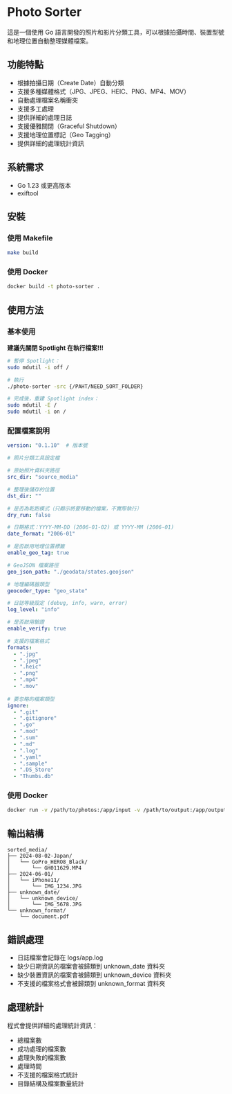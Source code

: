 # Photo Sorter

這是一個使用 Go 語言開發的照片和影片分類工具，可以根據拍攝時間、裝置型號和地理位置自動整理媒體檔案。

## 功能特點

- 根據拍攝日期（Create Date）自動分類
- 支援多種媒體格式（JPG、JPEG、HEIC、PNG、MP4、MOV）
- 自動處理檔案名稱衝突
- 支援多工處理
- 提供詳細的處理日誌
- 支援優雅關閉（Graceful Shutdown）
- 支援地理位置標記（Geo Tagging）
- 提供詳細的處理統計資訊

## 系統需求

- Go 1.23 或更高版本
- exiftool

## 安裝

### 使用 Makefile

```bash
make build
```

### 使用 Docker

```bash
docker build -t photo-sorter .
```

## 使用方法

### 基本使用

**建議先關閉 Spotlight 在執行檔案!!!**

```sh
# 暫停 Spotlight：
sudo mdutil -i off /

# 執行
./photo-sorter -src {/PAHT/NEED_SORT_FOLDER}

# 完成後，重建 Spotlight index：
sudo mdutil -E /
sudo mdutil -i on /

```

### 配置檔案說明

```yaml
version: "0.1.10"  # 版本號

# 照片分類工具設定檔

# 原始照片資料夾路徑
src_dir: "source_media"

# 整理後儲存的位置
dst_dir: ""

# 是否為乾跑模式（只顯示將要移動的檔案，不實際執行）
dry_run: false

# 日期格式：YYYY-MM-DD (2006-01-02) 或 YYYY-MM (2006-01)
date_format: "2006-01"

# 是否啟用地理位置標籤
enable_geo_tag: true

# GeoJSON 檔案路徑
geo_json_path: "./geodata/states.geojson"

# 地理編碼器類型
geocoder_type: "geo_state"

# 日誌等級設定 (debug, info, warn, error)
log_level: "info"

# 是否啟用驗證
enable_verify: true

# 支援的檔案格式
formats:
  - ".jpg"
  - ".jpeg"
  - ".heic"
  - ".png"
  - ".mp4"
  - ".mov" 
  
# 要忽略的檔案類型
ignore:
  - ".git"
  - ".gitignore"
  - ".go"
  - ".mod"
  - ".sum"
  - ".md"
  - ".log"
  - ".yaml"
  - ".sample"
  - ".DS_Store"
  - "Thumbs.db"

```

### 使用 Docker

```bash
docker run -v /path/to/photos:/app/input -v /path/to/output:/app/output photo-sorter -config config.yaml
```

## 輸出結構

```
sorted_media/
├── 2024-08-02-Japan/
│   └── GoPro_HERO8_Black/
│       └── GH011629.MP4
├── 2024-06-01/
│   └── iPhone11/
│       └── IMG_1234.JPG
├── unknown_date/
│   └── unknown_device/
│       └── IMG_5678.JPG
└── unknown_format/
    └── document.pdf
```

## 錯誤處理

- 日誌檔案會記錄在 logs/app.log
- 缺少日期資訊的檔案會被歸類到 unknown_date 資料夾
- 缺少裝置資訊的檔案會被歸類到 unknown_device 資料夾
- 不支援的檔案格式會被歸類到 unknown_format 資料夾

## 處理統計

程式會提供詳細的處理統計資訊：
- 總檔案數
- 成功處理的檔案數
- 處理失敗的檔案數
- 處理時間
- 不支援的檔案格式統計
- 目錄結構及檔案數量統計
